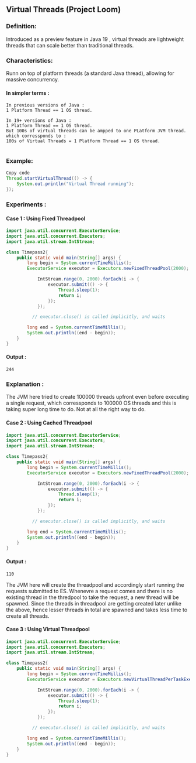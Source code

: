
## Virtual Threads (Project Loom)

### Definition: 
Introduced as a preview feature in Java 19 , virtual threads are lightweight threads that can scale better than traditional threads.

### Characteristics:

Runn on top of platform threads (a standard Java thread), allowing for massive concurrency.

#### In simpler terms :
```
In previous versions of Java : 
1 Platform Thread == 1 OS thread.

In 19+ versions of Java :
1 Platform Thread == 1 OS thread.
But 100s of virtual threads can be ampped to one PLatform JVM thread. which corressponds to :
100s of Virtual Threads = 1 Platform Thread == 1 OS thread.


```





### Example:

```java
Copy code
Thread.startVirtualThread(() -> {
    System.out.println("Virtual Thread running");
});
```

### Experiments : 

#### Case 1 : Using Fixed Threadpool

``` java
import java.util.concurrent.ExecutorService;
import java.util.concurrent.Executors;
import java.util.stream.IntStream;

class Timepass2{
    public static void main(String[] args) {
        long begin = System.currentTimeMillis();
        ExecutorService executor = Executors.newFixedThreadPool(2000);

            IntStream.range(0, 2000).forEach(i -> {
                executor.submit(() -> {
                    Thread.sleep(1);
                    return i;
                });
            });

          // executor.close() is called implicitly, and waits

        long end = System.currentTimeMillis();
        System.out.println((end - begin));
    }
}
``` 
#### Output : 
```
244
```
### Explanation  : 
The JVM here tried to create 100000 threads upfront even before executing a single request, which corressponds to 100000 OS threads and this is taking super long time to do. Not at all the right way to do.


#### Case 2 : Using Cached Threadpool

``` java
import java.util.concurrent.ExecutorService;
import java.util.concurrent.Executors;
import java.util.stream.IntStream;

class Timepass2{
    public static void main(String[] args) {
        long begin = System.currentTimeMillis();
        ExecutorService executor = Executors.newFixedThreadPool(2000);

            IntStream.range(0, 2000).forEach(i -> {
                executor.submit(() -> {
                    Thread.sleep(1);
                    return i;
                });
            });

          // executor.close() is called implicitly, and waits

        long end = System.currentTimeMillis();
        System.out.println((end - begin));
    }
}
``` 
#### Output : 
```
110
```
The JVM here will create the threadpool and accordingly start running the requests submitted to ES. Whenevre a request comes and there is no existing thread in the thredpool to take the request, a new thread will be spawned. Since the threads in threadpool are getting created later unlike the above, hence lesser threads in total are spawned and takes less time to create all threads. 


#### Case 3 : Using Virtual Threadpool
``` java
import java.util.concurrent.ExecutorService;
import java.util.concurrent.Executors;
import java.util.stream.IntStream;

class Timepass2{
    public static void main(String[] args) {
        long begin = System.currentTimeMillis();
        ExecutorService executor = Executors.newVirtualThreadPerTaskExecutor();

            IntStream.range(0, 2000).forEach(i -> {
                executor.submit(() -> {
                    Thread.sleep(1);
                    return i;
                });
            });

          // executor.close() is called implicitly, and waits

        long end = System.currentTimeMillis();
        System.out.println((end - begin));
    }
}
```







